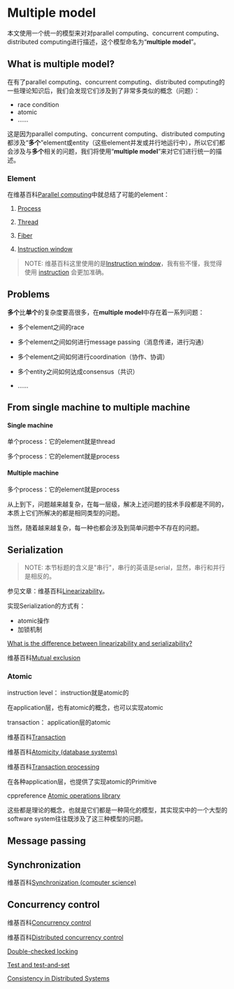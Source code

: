 # Multiple model



本文使用一个统一的模型来对对parallel computing、concurrent computing、distributed computing进行描述，这个模型命名为“**multiple model**”。

## What is multiple model?

在有了parallel computing、concurrent computing、distributed computing的一些理论知识后，我们会发现它们涉及到了非常多类似的概念（问题）：

- race condition
- atomic
- ......

这是因为parallel computing、concurrent computing、distributed computing都涉及“**多个**”element或entity（这些element并发或并行地运行中），所以它们都会涉及与**多个**相关的问题，我们将使用“**multiple model**”来对它们进行统一的描述。

### Element

在维基百科[Parallel computing](https://en.wikipedia.org/wiki/Parallel_computing)中就总结了可能的element：

1) [Process](https://en.wikipedia.org/wiki/Process_(computing))

2) [Thread](https://en.wikipedia.org/wiki/Thread_(computing))

3) [Fiber](https://en.wikipedia.org/wiki/Fiber_(computer_science))

4) [Instruction window](https://en.wikipedia.org/wiki/Instruction_window) 

> NOTE: 维基百科这里使用的是[Instruction window](https://en.wikipedia.org/wiki/Instruction_window)，我有些不懂，我觉得使用 [instruction](https://en.wikipedia.org/wiki/Instruction_(computer_science)) 会更加准确。

## Problems

**多个**比**单个**的复杂度要高很多，在**multiple model**中存在着一系列问题：

- 多个element之间的race

- 多个element之间如何进行message passing（消息传递，进行沟通）

- 多个element之间如何进行coordination（协作、协调）

- 多个entity之间如何达成consensus（共识）

- ......

## From single machine to multiple machine



#### Single machine

单个process：它的element就是thread

多个process：它的element就是process

#### Multiple machine

多个process：它的element就是process



从上到下，问题越来越复杂，在每一层级，解决上述问题的技术手段都是不同的，本质上它们所解决的都是相同类型的问题。

当然，随着越来越复杂，每一种也都会涉及到简单问题中不存在的问题。





## Serialization

> NOTE: 本节标题的含义是"串行"，串行的英语是serial，显然，串行和并行是相反的。

参见文章：维基百科[Linearizability](https://en.wikipedia.org/wiki/Linearizability)。

实现Serialization的方式有：

- atomic操作
- 加锁机制

[What is the difference between linearizability and serializability?](https://stackoverflow.com/questions/4179587/what-is-the-difference-between-linearizability-and-serializability)

维基百科[Mutual exclusion](https://en.wikipedia.org/wiki/Mutual_exclusion)

### Atomic

instruction level： instruction就是atomic的

在application层，也有atomic的概念，也可以实现atomic



transaction： application层的atomic

维基百科[Transaction](https://en.wikipedia.org/wiki/Transaction)

维基百科[Atomicity (database systems)](https://en.wikipedia.org/wiki/Atomicity_(database_systems))

维基百科[Transaction processing](https://en.wikipedia.org/wiki/Transaction_processing)

在各种application层，也提供了实现atomic的Primitive 

cppreference [Atomic operations library](https://en.cppreference.com/w/cpp/atomic)





这些都是理论的概念，也就是它们都是一种简化的模型，其实现实中的一个大型的software system往往既涉及了这三种模型的问题。



## Message passing



## Synchronization

维基百科[Synchronization (computer science)](https://en.wikipedia.org/wiki/Synchronization_(computer_science))



## Concurrency control

维基百科[Concurrency control](https://en.wikipedia.org/wiki/Concurrency_control)

维基百科[Distributed concurrency control](https://en.wikipedia.org/wiki/Distributed_concurrency_control)



[Double-checked locking](https://en.wikipedia.org/wiki/Double-checked_locking)

[Test and test-and-set](https://en.wikipedia.org/wiki/Test_and_test-and-set)

[Consistency in Distributed Systems](https://www.microsoft.com/en-us/research/wp-content/uploads/2016/06/printversion.pdf)



